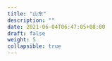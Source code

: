 ```yaml
---
title: "山东"
description: ""
date: 2021-06-04T06:47:05+08:00
draft: false
weight: 5
collapsible: true
---
```


